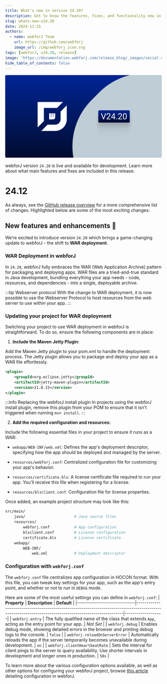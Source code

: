 ```yaml
---
title: What's new in version 24.20?
description: Get to know the features, fixes, and functionality new in webforJ version 24.20.
slug: whats-new-v24.20
date: 2024-11-25
authors:
  - name: webforJ Team
    url: https://github.com/webforj
    image_url: /img/webforj_icon.svg
tags: [webforJ, v24.20, release]
image: 'https://documentation.webforj.com/release_blog/_images/social-cover-24.20.png'
hide_table_of_contents: false
---
```


![cover image](../../static/release_blog/_images/24.20.png)

webforJ version `24.20` is live and available for development. Learn more about what main features and fixes are included in this release.

<!-- truncate -->

# 24.12

As always, see the [GitHub release overview](https://github.com/webforj/webforj/releases/tag/24.20) for a more comprehensive list of changes. Highlighted below are some of the most exciting changes:

## New features and enhancements 🎉

We’re excited to introduce version `24.20` which brings a game-changing update to webforJ - the shift to **WAR deployment**.

<!-- vale off -->
### WAR Deployment in webforJ
<!-- vale on -->

In `24.20`, webforJ fully embraces the WAR (Web Application Archive) pattern for packaging and deploying apps. WAR files are a tried-and-true standard in Java development, bundling everything your app needs - code, resources, and dependencies - into a single, deployable archive.

:::tip Webserver protocol
With the change to WAR deployment, it is now possible to use the Webserver Protocol to host resources from the web server to use within your app.
:::

### Updating your project for WAR deployment

Switching your project to use WAR deployment in webforJ is straightforward. To do so, ensure the following components are in place:

1. **Include the Maven Jetty Plugin**:

Add the Maven Jetty plugin to your pom.xml to handle the deployment process. The Jetty plugin allows you to package and deploy your app as a WAR file effortlessly.

```xml
<plugin>
    <groupId>org.eclipse.jetty</groupId>
    <artifactId>jetty-maven-plugin</artifactId>
    <version>11.0.15</version>
</plugin>
```

:::info Replacing the webforJ install plugin
In projects using the webforJ install plugin, remove this plugin from your POM to ensure that it isn't triggered when running `mvn install`.
:::

2. **Add the required configuration and resources:**

Include the following essential files in your project to ensure it runs as a WAR:

- `webapp/WEB-INF/web.xml`:
Defines the app's deployment descriptor, specifying how the app should be deployed and managed by the server.

- `resources/webforj.conf`:
Centralized configuration file for customizing your app's behavior.

- `resources/certificate.bls`:
A license certificate file required to run your app. You’ll receive this file when registering for a license.

- `resources/blsclient.conf`:
Configuration file for license properties.

Once added, an example project structure may look like this:

```bash 
src/main/
    java/                      # Java source files
    resources/
        webforj.conf           # App configuration
        blsclient.conf         # License configuration
        certificate.bls        # License certificate
    webapp/
        WEB-INF/
            web.xml            # Deployment descriptor
```
### Configuration with `webforj.conf`

The `webforj.conf` file centralizes app configuration in HOCON format. With this file, you can tweak key settings for your app, such as the app's entry point, and whether or not to run in `DEBUG` mode.

Here are some of the most useful settings you can define in `webforj.conf`:
| **Property**                | **Description**                                                                                                                                     | **Default**       |
|-----------------------------|-----------------------------------------------------------------------------------------------------------------------------------------------------|-------------------|
| `webforj.entry`             | The fully qualified name of the class that extends `App`, acting as the entry point for your app.                                                 | *Not Set*         |
| `webforj.debug`             | Enables debug mode, showing detailed errors in the browser and printing debug logs to the console.                                                | `false`           |
| `webforj.reloadOnServerError` | Automatically reloads the app if the server temporarily becomes unavailable during development.                                                  | `on`              |
| `webforj.clientHeartbeatRate` | Sets the interval for client pings to the server to query availability. Use shorter intervals in development and longer ones in production.         | `50s`             |

To learn more about the various configuration options available, as well as other options for configuring your webforJ project, browse [this article](../../docs/configuration/overview) detailing configuration in webforJ.